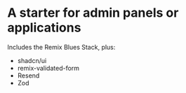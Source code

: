 # A starter for admin panels or applications

Includes the Remix Blues Stack, plus:
- shadcn/ui
- remix-validated-form
- Resend
- Zod
